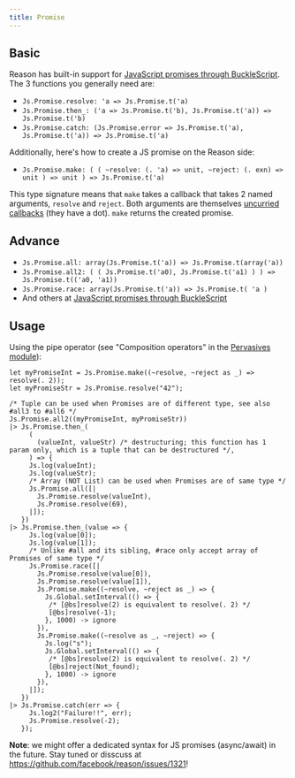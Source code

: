 ```yaml
---
title: Promise
---
```


## Basic
Reason has built-in support for [JavaScript promises through BuckleScript](https://bucklescript.github.io/bucklescript/api/Js.Promise.html). The 3 functions you generally need are:

- `Js.Promise.resolve: 'a => Js.Promise.t('a)`
- `Js.Promise.then_: ('a => Js.Promise.t('b), Js.Promise.t('a)) => Js.Promise.t('b)`
- `Js.Promise.catch: (Js.Promise.error => Js.Promise.t('a), Js.Promise.t('a)) => Js.Promise.t('a)`

Additionally, here's how to create a JS promise on the Reason side:

- `Js.Promise.make: (
      (
        ~resolve: (. 'a) => unit,
        ~reject: (. exn) => unit
      ) => unit
    ) => Js.Promise.t('a)`

This type signature means that `make` takes a callback that takes 2 named arguments, `resolve` and `reject`. Both arguments are themselves [uncurried callbacks](https://bucklescript.github.io/docs/en/function.html#solution-guaranteed-uncurrying) (they have a dot). `make` returns the created promise.

## Advance
- `Js.Promise.all: array(Js.Promise.t('a)) => Js.Promise.t(array('a))`
- `Js.Promise.all2: (
  (
    Js.Promise.t('a0),
    Js.Promise.t('a1)
  )
) => Js.Promise.t(('a0, 'a1))`
- `Js.Promise.race: array(Js.Promise.t('a)) => Js.Promise.t(
  'a
)`
- And others at [JavaScript promises through BuckleScript](https://bucklescript.github.io/bucklescript/api/Js.Promise.html)

## Usage

Using the pipe operator (see "Composition operators" in the [Pervasives module](https://reasonml.github.io/api/Pervasives.html)):

```reason
let myPromiseInt = Js.Promise.make((~resolve, ~reject as _) => resolve(. 2));
let myPromiseStr = Js.Promise.resolve("42");

/* Tuple can be used when Promises are of different type, see also #all3 to #all6 */
Js.Promise.all2((myPromiseInt, myPromiseStr))
|> Js.Promise.then_(
     (
       (valueInt, valueStr) /* destructuring; this function has 1 param only, which is a tuple that can be destructured */,
     ) => {
     Js.log(valueInt);
     Js.log(valueStr);
     /* Array (NOT List) can be used when Promises are of same type */
     Js.Promise.all([|
       Js.Promise.resolve(valueInt),
       Js.Promise.resolve(69),
     |]);
   })
|> Js.Promise.then_(value => {
     Js.log(value[0]);
     Js.log(value[1]);
     /* Unlike #all and its sibling, #race only accept array of Promises of same type */
     Js.Promise.race([|
       Js.Promise.resolve(value[0]),
       Js.Promise.resolve(value[1]),
       Js.Promise.make((~resolve, ~reject as _) => {
         Js.Global.setInterval(() => {
          /* [@bs]resolve(2) is equivalent to resolve(. 2) */
          [@bs]resolve(-1);
         }, 1000) -> ignore
       }),
       Js.Promise.make((~resolve as _, ~reject) => {
         Js.log("s");
         Js.Global.setInterval(() => {
          /* [@bs]resolve(2) is equivalent to resolve(. 2) */
          [@bs]reject(Not_found);
         }, 1000) -> ignore
       }),
     |]);
   })
|> Js.Promise.catch(err => {
     Js.log2("Failure!!", err);
     Js.Promise.resolve(-2);
   });
```

**Note**: we might offer a dedicated syntax for JS promises (async/await) in the future. Stay tuned or disscuss at https://github.com/facebook/reason/issues/1321!
